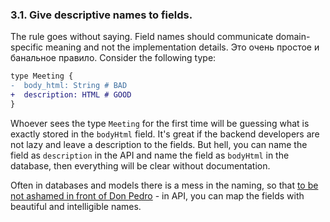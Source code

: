 ### <a name="rule-3.1"></a> 3.1. Give descriptive names to fields.

The rule goes without saying. Field names should communicate domain-specific meaning and not the implementation details. Это очень простое и банальное правило. Consider the following type:

```diff
type Meeting {
-  body_html: String # BAD
+  description: HTML # GOOD
}
```

Whoever sees the type `Meeting` for the first time will be guessing what is exactly stored in the `bodyHtml` field. It's great if the backend developers are not lazy and leave a description to the fields. But hell, you can name the field as `description` in the API and name the field as `bodyHtml` in the database, then everything will be clear without documentation.

Often in databases and models there is a mess in the naming, so that [to be not ashamed in front of Don Pedro](https://pikabu.ru/story/anekdot_3660462) - in API, you can map the fields with beautiful and intelligible names.